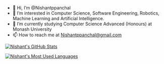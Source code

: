- 👋 Hi, I’m @Nishantppanchal
- 👀 I’m interested in Computer Science, Software Engineering, Robotics, Machine Learning and Artificial Intelligence.
- 🌱 I’m currently studying Computer Science Advanced (Honours) at Monash University
- 📫 How to reach me at Nishantppanchal@gmail.com

[![Nishant's GitHub Stats](https://github-readme-stats.vercel.app/api?username=Nishantppanchal&count_private=true&show_icons=true&theme=tokyonight)](https://github.com/anuraghazra/github-readme-stats)

[![Nishant's Most Used Languages](https://github-readme-stats.vercel.app/api/top-langs/?username=Nishantppanchal&layout=compact&theme=tokyonight)](https://github.com/anuraghazra/github-readme-stats)


<!---
Nishantppanchal/Nishantppanchal is a ✨ special ✨ repository because its `README.md` (this file) appears on your GitHub profile.
You can click the Preview link to take a look at your changes.
--->
